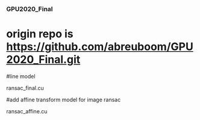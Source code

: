 ### GPU2020_Final
# origin repo is https://github.com/abreuboom/GPU2020_Final.git

#line model

ransac_final.cu

#add affine transform model for image ransac 

ransac_affine.cu
